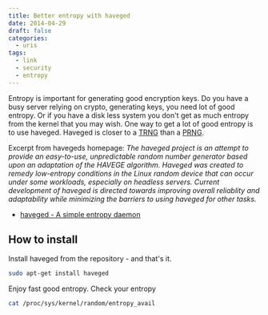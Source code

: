 ```yaml
---
title: Better entropy with haveged
date: 2014-04-29
draft: false
categories:
  - uris
tags:
  - link
  - security
  - entropy
---
```


Entropy is important for generating good encryption keys. Do you have a busy server relying on crypto, generating keys, you need lot of good entropy. Or if you have a disk less system you don't get as much entropy from the kernel that you may wish. One way to get a lot of good entropy is to use haveged. Haveged is closer to a [TRNG] than a [PRNG].

Excerpt from havegeds homepage: *The haveged project is an attempt to provide an easy-to-use, unpredictable random number generator based upon an adaptation of the HAVEGE algorithm. Haveged was created to remedy low-entropy conditions in the Linux random device that can occur under some workloads, especially on headless servers. Current development of haveged is directed towards improving overall reliablity and adaptability while minimizing the barriers to using haveged for other tasks.*

* [haveged - A simple entropy daemon](http://www.issihosts.com/haveged)

## How to install

Install haveged from the repository - and that's it.

```bash
sudo apt-get install haveged
```

Enjoy fast good entropy. Check your entropy

```bash
cat /proc/sys/kernel/random/entropy_avail
```

[TRNG]: https://en.wikipedia.org/wiki/TRNG "True Random Number Generator"
[PRNG]: https://en.wikipedia.org/wiki/PRNG "PseudoRandom Number Generator"


